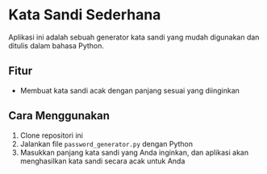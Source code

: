 # Kata Sandi Sederhana

Aplikasi ini adalah sebuah generator kata sandi yang mudah digunakan dan ditulis dalam bahasa Python.

## Fitur
- Membuat kata sandi acak dengan panjang sesuai yang diinginkan

## Cara Menggunakan
1. Clone repositori ini
2. Jalankan file `password_generator.py` dengan Python
3. Masukkan panjang kata sandi yang Anda inginkan, dan aplikasi akan menghasilkan kata sandi secara acak untuk Anda
